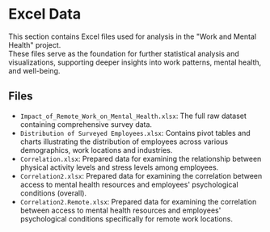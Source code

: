 # Excel Data

This section contains Excel files used for analysis in the "Work and Mental Health" project.  
These files serve as the foundation for further statistical analysis and visualizations, supporting deeper insights into work patterns, mental health, and well-being.

## Files  
- `Impact_of_Remote_Work_on_Mental_Health.xlsx`: The full raw dataset containing comprehensive survey data.  
- `Distribution of Surveyed Employees.xlsx`: Contains pivot tables and charts illustrating the distribution of employees across various demographics, work locations and industries.   
- `Correlation.xlsx`: Prepared data for examining the relationship between physical activity levels and stress levels among employees.  
- `Correlation2.xlsx`: Prepared data for examining the correlation between access to mental health resources and employees' psychological conditions (overall).  
- `Correlation2.Remote.xlsx`: Prepared data for examining the correlation between access to mental health resources and employees' psychological conditions specifically for remote work locations.
